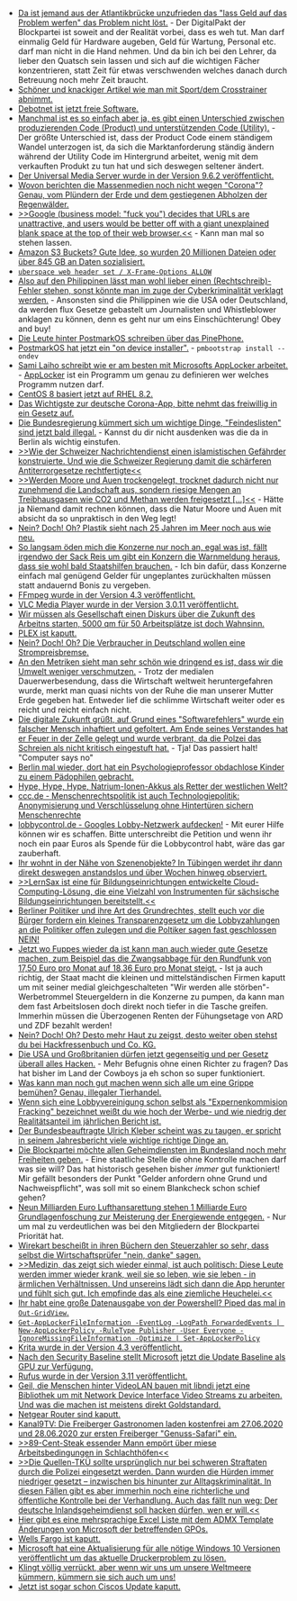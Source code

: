 * [Da ist jemand aus der Atlantikbrücke unzufrieden das "lass Geld auf das Problem werfen" das Problem nicht löst.](https://www.golem.de/news/kultusministerien-schulen-rufen-kaum-geld-aus-digitalpakt-ab-2006-149071.html) - Der DigitalPakt der Blockpartei ist soweit and der Realität vorbei, dass es weh tut. Man darf einmalig Geld für Hardware augeben, Geld für Wartung, Personal etc. darf man nicht in die Hand nehmen. Und da bin ich bei den Lehrer, da lieber den Quatsch sein lassen und sich auf die wichtigen Fächer konzentrieren, statt Zeit für etwas verschwenden welches danach durch Betreuung noch mehr Zeit braucht.
* [Schöner und knackiger Artikel wie man mit Sport/dem Crosstrainer abnimmt.](https://crosstrainer-experts.de/mit-crosstrainer-abnehmen/)
* [Debotnet ist jetzt freie Software.](http://www.mirinsoft.com/blog/19-apps/35-an-ode-to-microsoft-visual-basic-and-debotnet)
* [Manchmal ist es so einfach aber ja, es gibt einen Unterschied zwischen produzierenden Code (Product) und unterstützenden Code (Utility).](https://utcc.utoronto.ca/~cks/space/blog/programming/ProductAndUtilityCode) - Der größte Unterschied ist, dass der Product Code einem ständigem Wandel unterzogen ist, da sich die Marktanforderung ständig ändern während der Utility Code im Hintergrund arbeitet, wenig mit dem verkauften Produkt zu tun hat und sich deswegen seltener ändert.
* [Der Universal Media Server wurde in der Version 9.6.2 veröffentlicht.](https://www.planet3dnow.de/cms/56425-universal-media-server-9-6-2/)
* [Wovon berichten die Massenmedien noch nicht wegen "Corona"? Genau, vom Plündern der Erde und dem gestiegenen Abholzen der Regenwälder.](https://netzfrauen.org/2020/06/15/earth-2/)
* [>>Google (business model: "fuck you") decides that URLs are unattractive, and users would be better off with a giant unexplained blank space at the top of their web browser.<<](http://n-gate.com/hackernews/2020/06/14/0/) - Kann man mal so stehen lassen.
* [Amazon S3 Buckets? Gute Idee, so wurden 20 Millionen Dateien oder über 845 GB an Daten sozialisiert.](https://www.golem.de/news/datenleck-845-gbyte-dating-daten-ungeschuetzt-im-netz-2006-149111.html)
* [`uberspace web header set / X-Frame-Options ALLOW`](https://blog.uberspace.de/uberspace-web-header/)
* [Also auf den Philippinen lässt man wohl lieber einen (Rechtschreib)-Fehler stehen, sonst könnte man im zuge der Cyberkriminalität verklagt werden.](https://netzpolitik.org/2020/philippinische-journalistin-maria-ressa-verurteilt/) - Ansonsten sind die Philippinen wie die USA oder Deutschland, da werden flux Gesetze gebastelt um Journalisten und Whistleblower anklagen zu können, denn es geht nur um eins Einschüchterung! Obey and buy!
* [Die Leute hinter PostmarkOS schreiben über das PinePhone.](https://postmarketos.org/blog/2020/06/15/pinephone-postmarketos-community-edition/)
* [PostmarkOS hat jetzt ein "on device installer".](https://wiki.postmarketos.org/wiki/On-device_installer) - `pmbootstrap install --ondev`
* [Sami Laiho schreibt wie er am besten mit Microsofts AppLocker arbeitet.](https://4sysops.com/archives/applocker-best-practices/) - [AppLocker](https://docs.microsoft.com/en-us/windows/security/threat-protection/windows-defender-application-control/applocker/applocker-overview) ist ein Programm um genau zu definieren wer welches Programm nutzen darf.
* [CentOS 8 basiert jetzt auf RHEL 8.2.](https://www.phoronix.com/scan.php?page=news_item&px=CentOS-8-RHEL-8.2-2004)
* [Das Wichtigste zur deutsche Corona-App, bitte nehmt das freiwillig in ein Gesetz auf.](https://netzpolitik.org/2020/der-tag-vor-der-corona-warn-app/)
* [Die Bundesregierung kümmert sich um wichtige Dinge, "Feindeslisten" sind jetzt bald illegal.](https://blog.fefe.de/?ts=a019b5af) - Kannst du dir nicht ausdenken was die da in Berlin als wichtig einstufen.
* [>>Wie der Schweizer Nachrichtendienst einen islamistischen Gefährder konstruierte. Und wie die Schweizer Regierung damit die schärferen Antiterror­gesetze rechtfertigte<<](https://blog.fefe.de/?ts=a019b45e)
* [>>Werden Moore und Auen trockengelegt, trocknet dadurch nicht nur zunehmend die Landschaft aus, sondern riesige Mengen an Treibhausgasen wie CO2 und Methan werden freigesetzt [...]<<](https://www.sonnenseite.com/de/umwelt/klimakrise-beschleunigt-menschengemachte-wasserkrise.html) - Hätte ja Niemand damit rechnen können, dass die Natur Moore und Auen mit absicht da so unpraktisch in den Weg legt!
* [Nein? Doch! Oh? Plastik sieht nach 25 Jahren im Meer noch aus wie neu.](https://www.sonnenseite.com/de/wissenschaft/plastik-in-der-tiefsee-nach-einem-vierteljahrhundert-noch-wie-neu.html)
* [So langsam öden mich die Konzerne nur noch an, egal was ist, fällt irgendwo der Sack Reis um gibt ein Konzern die Warnmeldung heraus, dass sie wohl bald Staatshilfen brauchen.](https://www.golem.de/news/armageddon-telekom-fuerchtet-milliardenbelastung-durch-huawei-verbot-2006-149128.html) - Ich bin dafür, dass Konzerne einfach mal genügend Gelder für ungeplantes zurückhalten müssen statt andauernd Bonis zu vergeben.
* [FFmpeg wurde in der Version 4.3 veröffentlicht.](https://www.phoronix.com/scan.php?page=news_item&px=FFmpeg-4.3-Released)
* [VLC Media Player wurde in der Version 3.0.11 veröffentlicht.](https://www.bleepingcomputer.com/news/security/vlc-media-player-3011-fixes-severe-remote-code-execution-flaw/)
* [Wir müssen als Gesellschaft einen Diskurs über die Zukunft des Arbeitns starten, 5000 qm für 50 Arbeitsplätze ist doch Wahnsinn.](https://www.golem.de/news/emsbueren-amazon-errichtet-erneut-neue-niederlassung-in-deutschland-2006-149129.html)
* [PLEX ist kaputt.](https://www.bleepingcomputer.com/news/security/plex-fixes-media-server-bugs-allowing-full-system-takeover/)
* [Nein? Doch! Oh? Die Verbraucher in Deutschland wollen eine Strompreisbremse.](https://www.sonnenseite.com/de/energie/umfrage-verbraucher-wollen-strompreisbremse-in-deutschland.html)
* [An den Metriken sieht man sehr schön wie dringend es ist, dass wir die Umwelt weniger verschmutzen.](https://www.sonnenseite.com/de/zukunft/die-erde-hat-fieber.html) - Trotz der medialen Dauerwerbesendung, dass die Wirtschaft weltweit heruntergefahren wurde, merkt man quasi nichts von der Ruhe die man unserer Mutter Erde gegeben hat. Entweder lief die schlimme Wirtschaft weiter oder es reicht und reicht einfach nicht.
* [Die digitale Zukunft grüßt, auf Grund eines "Softwarefehlers" wurde ein falscher Mensch inhaftiert und gefoltert. Am Ende seines Verstandes hat er Feuer in der Zelle gelegt und wurde verbrant, da die Polzei das Schreien als nicht kritisch eingestuft hat.](https://blog.fefe.de/?ts=a0171de3) - Tja! Das passiert halt! "Computer says no"
* [Berlin mal wieder, dort hat ein Psychologieprofessor obdachlose Kinder zu einem Pädophilen gebracht.](https://blog.fefe.de/?ts=a0171b0a)
* [Hype, Hype, Hype, Natrium-Ionen-Akkus als Retter der westlichen Welt?](https://www.golem.de/news/natrium-ionen-akkus-ausnahmsweise-ein-echter-durchbruch-in-der-akkutechnik-2006-149130.html)
* [ccc.de - Menschenrechtspolitik ist auch Technologiepolitik: Anonymisierung und Verschlüsselung ohne Hintertüren sichern Menschenrechte](https://www.ccc.de/de/updates/2020/anynomisierung-menschenrecht)
* [lobbycontrol.de - Googles Lobby-Netzwerk aufdecken!](https://www.lobbycontrol.de/2020/06/googles-lobbynetzwerk-aufdecken/) - Mit eurer Hilfe können wir es schaffen. Bitte unterschreibt die Petition und wenn ihr noch ein paar Euros als Spende für die Lobbycontrol habt, wäre das gar zauberhaft.
* [Ihr wohnt in der Nähe von Szenenobjekte? In Tübingen werdet ihr dann direkt deswegen anstandslos und über Wochen hinweg observiert.](https://netzpolitik.org/2020/klage-heimliche-videou%cc%88berwachung-von-tu%cc%88binger-wohnprojekten-war-illegal/)
* [>>LernSax ist eine für Bildungseinrichtungen entwickelte Cloud-Computing-Lösung, die eine Vielzahl von Instrumenten für sächsische Bildungseinrichtungen bereitstellt.<<](https://www.bildung.sachsen.de/blog/index.php/2020/06/17/mehr-als-nur-ein-corona-lern-werkzeug-ein-ueberblick-zur-lernplattform-lernsax/)
* [Berliner Politiker und ihre Art des Grundrechtes, stellt euch vor die Bürger fordern ein kleines Transparenzgesetz um die Lobbyzahlungen an die Politiker offen zulegen und die Poltiker sagen fast geschlossen NEIN!](https://netzpolitik.org/2020/ulrich-kelber-fordert-transparenzgesetz/)
* [Jetzt wo Fuppes wieder da ist kann man auch wieder gute Gesetze machen, zum Beispiel das die Zwangsabbage für den Rundfunk von 17,50 Euro pro Monat auf 18,36 Euro pro Monat steigt.](https://www.golem.de/news/rundfunkkommission-laender-unterzeichnen-vertrag-fuer-hoeheren-rundfunkbeitrag-2006-149142.html) - Ist ja auch richtig, der Staat macht die kleinen und mittelständischen Firmen kaputt um mit seiner medial gleichgeschalteten "Wir werden alle störben"-Werbetrommel Steuergeldern in die Konzerne zu pumpen, da kann man dem fast Arbeitslosen doch direkt noch tiefer in die Tasche greifen. Immerhin müssen die Überzogenen Renten der Fühungsetage von ARD und ZDF bezahlt werden!
* [Nein? Doch! Oh? Desto mehr Haut zu zeigst, desto weiter oben stehst du bei Hackfressenbuch und Co. KG.](https://netzpolitik.org/2020/studie-instagram-je-mehr-haut-du-zeigst-desto-sichtbarer-wirst-du/)
* [Die USA und Großbritanien dürfen jetzt gegenseitig und per Gesetz überall alles Hacken.](https://netzpolitik.org/2020/kritik-an-datenabkommen-zwischen-usa-und-grossbritannien/) - Mehr Befugnis ohne einen Richter zu fragen? Das hat bisher im Land der Cowboys ja eh schon so super funktioniert.
* [Was kann man noch gut machen wenn sich alle um eine Grippe bemühen? Genau, illegaler Tierhandel.](https://netzfrauen.org/2020/06/17/coronavirus-10/)
* [Wenn sich eine Lobbyvereinigung schon selbst als "Expernenkommision Fracking" bezeichnet weißt du wie hoch der Werbe- und wie niedrig der Realitätsanteil im jährlichen Bericht ist.](https://www.sonnenseite.com/de/energie/duh-fracking-muss-in-deutschland-verboten-bleiben.html)
* [Der Bundesbeauftragte Ulrich Kleber scheint was zu taugen, er spricht in seinem Jahresbericht viele wichtige richtige Dinge an.]()
* [Die Blockpartei möchte allen Geheimdiensten im Bundesland noch mehr Freiheiten geben.](https://netzpolitik.org/2020/mit-diesem-gesetz-bekommen-alle-geheimdienste-staatstrojaner/) - Eine staatliche Stelle die ohne Kontrolle machen darf was sie will? Das hat historisch gesehen bisher *immer* gut funktioniert! Mir gefällt besonders der Punkt "Gelder anfordern ohne Grund und Nachweispflicht", was soll mit so einem Blankcheck schon schief gehen?
* [Neun Milliarden Euro Lufthansarettung stehen 1 Milliarde Euro Grundlagenfoschung zur Meisterung der Energiewende entgegen.](https://www.sonnenseite.com/de/politik/2019-115-milliarden-fr-erforschung-der-energiewende.html) - Nur um mal zu verdeutlichen was bei den Mitgliedern der Blockpartei Priorität hat.
* [Wirekart bescheißt in ihren Büchern den Steuerzahler so sehr, dass selbst die Wirtschaftsprüfer "nein, danke" sagen.](https://blog.fefe.de/?ts=a01580e7)
* [>>Medizin, das zeigt sich wieder einmal, ist auch politisch: Diese Leute werden immer wieder krank, weil sie so leben, wie sie leben - in ärmlichen Verhältnissen. Und unsereins lädt sich dann die App herunter und fühlt sich gut. Ich empfinde das als eine ziemliche Heuchelei.<<](https://blog.fefe.de/?ts=a015f7a3)
* [Ihr habt eine große Datenausgabe von der Powershell? Piped das mal in `Out-GridView`.]()
* [`Get-AppLockerFileInformation -EventLog -LogPath ForwardedEvents | New-AppLockerPolicy -RuleType Publisher -User Everyone -IgnoreMissingFileInformation -Optimize | Set-AppLockerPolicy`](https://4sysops.com/archives/creating-applocker-rules-from-the-windows-event-log/)
* [Krita wurde in der Version 4.3 veröffentlicht.](http://www.phoronix.com/scan.php?page=news_item&px=Krita-4.3-Released)
* [Nach den Security Baseline stellt Microsoft jetzt die Update Baseline als GPU zur Verfügung.](https://www.windowspro.de/wolfgang-sommergut/update-baseline-microsofts-empfohlene-gpo-einstellungen-fuer-windows-updates)
* [Rufus wurde in der Version 3.11 veröffentlicht.](https://www.planet3dnow.de/cms/56507-rufus-3-11/)
* [Geil, die Menschen hinter VideoLAN bauen mit libndi jetzt eine Bibliothek um mit Network Device Interface Video Streams zu arbeiten. Und was die machen ist meistens direkt Goldstandard.](http://www.phoronix.com/scan.php?page=news_item&px=libndi-NDI-Video-Stream)
* [Netgear Router sind kaputt.](https://www.bleepingcomputer.com/news/security/79-netgear-router-models-risk-full-takeover-due-to-unpatched-bug/)
* [Kanal9TV: Die Freiberger Gastronomen laden kostenfrei am 27.06.2020 und 28.06.2020 zur ersten Freiberger "Genuss-Safari" ein.](https://www.youtube.com/watch?v=DGQi9RUltYA)
* [>>89-Cent-Steak essender Mann empört über miese Arbeitsbedingungen in Schlachthöfen<<](http://feedproxy.google.com/~r/blogspot/rkEL/~3/pwP_4vP5BTI/89-cent-steak-arbeit.html)
* [>>Die Quellen-TKÜ sollte ursprünglich nur bei schweren Straftaten durch die Polizei eingesetzt werden. Dann wurden die Hürden immer niedriger gesetzt – inzwischen bis hinunter zur Alltagskriminalität. In diesen Fällen gibt es aber immerhin noch eine richterliche und öffentliche Kontrolle bei der Verhandlung. Auch das fällt nun weg: Der deutsche Inlandsgeheimdienst soll hacken dürfen, wen er will.<<](https://netzpolitik.org/2020/staatstrojaner-fuer-geheimdienste-tritt-die-regelung-in-kraft-werden-wir-dagegen-klagen/)
* [Hier gibt es eine mehrsprachige Excel Liste mit dem ADMX Template Änderungen von Microsoft der betreffenden GPOs.](https://4sysops.com/archives/admx-download-for-windows-10-2004-gpo-settings-reference-spreadsheet/)
* [Wells Fargo ist kaputt.](https://www.bleepingcomputer.com/news/security/wells-fargo-phishing-baits-customers-with-calendar-invites/)
* [Microsoft hat eine Aktualisierung für alle nötige Windows 10 Versionen veröffentlicht um das aktuelle Druckerproblem zu lösen.](https://www.bleepingcomputer.com/news/microsoft/microsoft-fixes-printing-issues-for-all-affected-windows-10-versions/)
* [Klingt völlig verrückt, aber wenn wir uns um unsere Weltmeere kümmern, kümmern sie sich auch um uns!](https://www.sonnenseite.com/de/umwelt/was-gut-frs-meer-ist-ist-auch-gut-fr-den-menschen.html)
* [Jetzt ist sogar schon Ciscos Update kaputt.](https://blog.fefe.de/?ts=a015b0b5)
